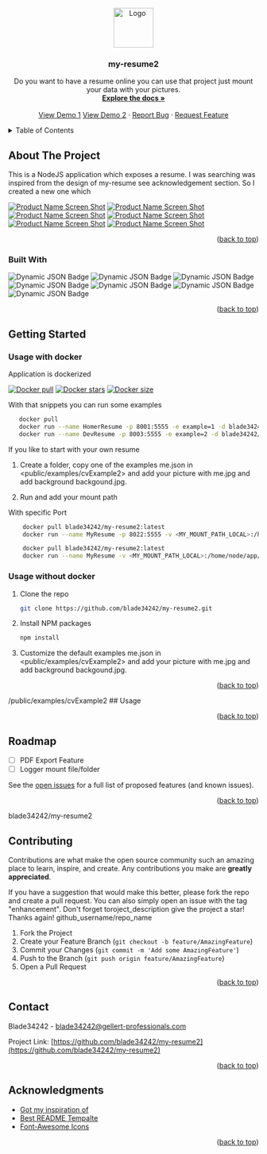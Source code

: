 
<!-- PROJECT LOGO -->
<br />
<div align="center">
  <a href="https://github.com/blade34242/my-resume2">
    <img src="images/logo.png" alt="Logo" width="80" height="80">
  </a>

<h3 align="center">my-resume2</h3>

  <p align="center">
    Do you want to have a resume online you can use that project just mount your data with your pictures.
    <br />
    <a href="https://github.com/blade34242/my-resume2"><strong>Explore the docs »</strong></a>
    <br />
    <br />
    <a href="https://homer.gellert-innovation.com">View Demo 1</a>
    <a href="https://jonathan.gellert-innovation.com">View Demo 2</a>
    ·
    <a href="https://github.com/blade34242/my-resume2/issues">Report Bug</a>
    ·
    <a href="https://github.com/blade34242/my-resume2/issues">Request Feature</a>
  </p>
</div>



<!-- TABLE OF CONTENTS -->
<details>
  <summary>Table of Contents</summary>
  <ol>
    <li>
      <a href="#about-the-project">About The Project</a>
      <ul>
        <li><a href="#built-with">Built With</a></li>
      </ul>
    </li>
    <li>
      <a href="#getting-started">Getting Started</a>
      <ul>
        <li><a href="#usage-with-docker">Usage with docker</a></li>
        <li><a href="#usage-without-docker">Usage without docker</a></li>
      </ul>
    </li>
    <li><a href="#roadmap">Roadmap</a></li>
    <li><a href="#contributing">Contributing</a></li>
    <li><a href="#contact">Contact</a></li>
    <li><a href="#acknowledgments">Acknowledgments</a></li>
  </ol>
</details>



<!-- ABOUT THE PROJECT -->
## About The Project

This is a NodeJS application which exposes a resume. I was searching was inspired from the design of my-resume see acknowledgement section. 
So I created a new one which 

[![Product Name Screen Shot][product-homer3]](https://homer.gellert-innovation.com)
[![Product Name Screen Shot][product-jonathan1]](https://jonathan.gellert-innovation.com)
[![Product Name Screen Shot][product-jonathan2]](https://jonathan.gellert-innovation.com)
[![Product Name Screen Shot][product-jonathan3]](https://jonathan.gellert-innovation.com)
[![Product Name Screen Shot][product-jonathanMobile]](https://jonathan.gellert-innovation.com)
[![Product Name Screen Shot][product-homerMobile]](https://homer.gellert-innovation.com)


<p align="right">(<a href="#readme-top">back to top</a>)</p>



### Built With

![Dynamic JSON Badge](https://img.shields.io/badge/dynamic/json?url=https%3A%2F%2Fraw.githubusercontent.com%2Fblade34242%2Fmy-resume2%2Fmain%2Fpackage.json&query=%24.dependencies.bootstrap&label=Bootstrap)
![Dynamic JSON Badge](https://img.shields.io/badge/dynamic/json?url=https%3A%2F%2Fraw.githubusercontent.com%2Fblade34242%2Fmy-resume2%2Fmain%2Fpackage.json&query=%24.dependencies.bootstrap&label=Bootstrap)
![Dynamic JSON Badge](https://img.shields.io/badge/dynamic/json?url=https%3A%2F%2Fraw.githubusercontent.com%2Fblade34242%2Fmy-resume2%2Fmain%2Fpackage.json&query=%24.dependencies.ejs&label=EJS)
![Dynamic JSON Badge](https://img.shields.io/badge/dynamic/json?url=https%3A%2F%2Fraw.githubusercontent.com%2Fblade34242%2Fmy-resume2%2Fmain%2Fpackage.json&query=%24.dependencies.express&label=Express)
![Dynamic JSON Badge](https://img.shields.io/badge/dynamic/json?url=https%3A%2F%2Fraw.githubusercontent.com%2Fblade34242%2Fmy-resume2%2Fmain%2Fpackage.json&query=%24.dependencies.log4js&label=log4js)
![Dynamic JSON Badge](https://img.shields.io/badge/dynamic/json?url=https%3A%2F%2Fraw.githubusercontent.com%2Fblade34242%2Fmy-resume2%2Fmain%2Fpackage.json&query=%24.dependencies.path&label=path)
![Dynamic JSON Badge](https://img.shields.io/badge/dynamic/json?url=https%3A%2F%2Fraw.githubusercontent.com%2Fblade34242%2Fmy-resume2%2Fmain%2Fpackage.json&query=%24.dependencies.font-awesome&label=font-awesome)


<p align="right">(<a href="#readme-top">back to top</a>)</p>



<!-- GETTING STARTED -->
## Getting Started


### Usage with docker

Application is dockerized 

[![Docker pull](https://img.shields.io/docker/pulls/blade34242/my-resume2)](https://hub.docker.com/r/blade34242/my-resume2)
[![Docker stars](https://img.shields.io/docker/stars/blade34242/my-resume2)](https://hub.docker.com/r/blade34242/my-resume2)
[![Docker size](https://img.shields.io/docker/image-size/blade34242/my-resume2/latest)](https://hub.docker.com/r/blade34242/my-resume2) 


With that snippets you can run some examples

```sh
   docker pull 
   docker run --name HomerResume -p 8001:5555 -e example=1 -d blade34242/my-resume2:latest   
   docker run --name DevResume -p 8003:5555 -e example=2 -d blade34242/my-resume2:latest
```


If you like to start with your own resume

1. Create a folder, copy one of the examples me.json in <public/examples/cvExample2> and add your picture with me.jpg and add background backgound.jpg.

2. Run and add your mount path

With specific Port
```sh
    docker pull blade34242/my-resume2:latest 
    docker run --name MyResume -p 8022:5555 -v <MY_MOUNT_PATH_LOCAL>:/home/node/app/public/ress/mountedRess -d blade34242/my-resume2:latest
```

```sh
    docker pull blade34242/my-resume2:latest 
    docker run --name MyResume -v <MY_MOUNT_PATH_LOCAL>:/home/node/app/public/ress/mountedRess -d blade34242/my-resume2:latest
```

### Usage without docker


1. Clone the repo
   ```sh
   git clone https://github.com/blade34242/my-resume2.git
   ```
2. Install NPM packages
   ```sh
   npm install
   ```
3. Customize the default examples me.json in <public/examples/cvExample2> and add your picture with me.jpg and add background backgound.jpg.

<p align="right">(<a href="#readme-top">back to top</a>)</p>
/public/examples/cvExample2
## Usage



<p align="right">(<a href="#readme-top">back to top</a>)</p>


<!-- ROADMAP -->
## Roadmap

- [ ] PDF Export Feature
- [ ] Logger mount file/folder

See the [open issues](https://github.com/blade34242/my-resume2/issues) for a full list of proposed features (and known issues).

<p align="right">(<a href="#readme-top">back to top</a>)</p>


<!-- CONTRIBUTING -->blade34242/my-resume2
## Contributing

Contributions are what make the open source community such an amazing place to learn, inspire, and create. Any contributions you make are **greatly appreciated**.

If you have a suggestion that would make this better, please fork the repo and create a pull request. You can also simply open an issue with the tag "enhancement".
Don't forget toroject_description give the project a star! Thanks again!
github_username/repo_name
1. Fork the Project
2. Create your Feature Branch (`git checkout -b feature/AmazingFeature`)
3. Commit your Changes (`git commit -m 'Add some AmazingFeature'`)
4. Push to the Branch (`git push origin feature/AmazingFeature`)
5. Open a Pull Request

<p align="right">(<a href="#readme-top">back to top</a>)</p>


<!-- CONTACT -->
## Contact

Blade34242 - blade34242@gellert-professionals.com

Project Link: [https://github.com/blade34242/my-resume2](https://github.com/blade34242/my-resume2)

<p align="right">(<a href="#readme-top">back to top</a>)</p>



<!-- ACKNOWLEDGMENTS -->
## Acknowledgments

* [Got my inspiration of ](https://github.com/nouchka/docker-hackmyresume)
* [Best README Tempalte](https://github.com/othneildrew/Best-README-Template)
* [Font-Awesome Icons](https://fontawesome.com/icons)

<p align="right">(<a href="#readme-top">back to top</a>)</p>


<!-- MARKDOWN LINKS & IMAGES -->
<!-- https://www.markdownguide.org/basic-syntax/#reference-style-links -->
[product-homerMobile]: images/homerMobile.png   
[product-homer1]: images/homer1.png
[product-homer2]: images/homer2.png
[product-homer3]: images/homer3.png
[product-jonathan1]: images/jonathan1.png
[product-jonathan2]: images/jonathan2.png
[product-jonathan3]: images/jonathan3.png
[product-jonathanMobile]: images/jonathan4.png